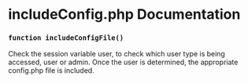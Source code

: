 

#

# includeConfig.php Documentation

### `function includeConfigFile()`

Check the session variable user, to check which user type is being accessed, user or admin. Once the user is determined, the appropriate config.php file is included.
